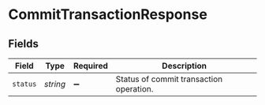 # CommitTransactionResponse


## Fields

| Field                                   | Type                                    | Required                                | Description                             |
| --------------------------------------- | --------------------------------------- | --------------------------------------- | --------------------------------------- |
| `status`                                | *string*                                | :heavy_minus_sign:                      | Status of commit transaction operation. |
